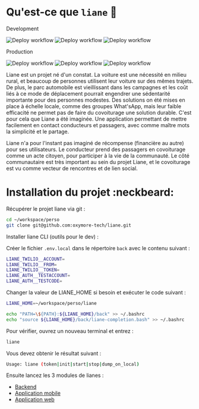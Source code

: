 # Qu'est-ce que `liane` :seedling:

Development

![Deploy workflow](https://github.com/oxymore-tech/liane/actions/workflows/deploy.yml/badge.svg?branch=develop)
![Deploy workflow](https://github.com/oxymore-tech/liane/actions/workflows/android.yml/badge.svg?branch=develop)
![Deploy workflow](https://github.com/oxymore-tech/liane/actions/workflows/ios.yml/badge.svg?branch=develop)

Production

![Deploy workflow](https://github.com/oxymore-tech/liane/actions/workflows/deploy.yml/badge.svg?branch=main)
![Deploy workflow](https://github.com/oxymore-tech/liane/actions/workflows/android.yml/badge.svg?branch=main)
![Deploy workflow](https://github.com/oxymore-tech/liane/actions/workflows/ios.yml/badge.svg?branch=main)

Liane est un projet né d'un constat. La voiture est une nécessité en milieu rural, et beaucoup de personnes utilisent leur voiture sur des mêmes trajets. De plus, le parc automobile est vieillissant dans les campagnes et les coût liés à ce mode de déplacement pourrait engendrer une sédentarité importante pour des personnes modestes.
Des solutions on été mises en place à échelle locale, comme des groupes What'sApp, mais leur faible efficacité ne permet pas de faire du covoiturage une solution durable. C'est pour cela que Liane a été imaginée. Une application permettant de mettre facilement en contact conducteurs et passagers, avec comme maître mots la simplicité et le partage. 

Liane n'a pour l'instant pas imaginé de récompense (financière au autre) pour ses utilisateurs. Le conducteur prend des passagers en covoiturage comme un acte citoyen, pour participer à la vie de la communauté. Le côté communautaire est très important au sein du projet Liane, et le covoiturage est vu comme vecteur de rencontres et de lien social. 

# Installation du projet :neckbeard:

Récupérer le projet liane via git :

```bash
cd ~/workspace/perso
git clone git@github.com:oxymore-tech/liane.git
```

Installer liane CLI (outils pour le dev) :

Créer le fichier `.env.local` dans le répertoire `back` avec le contenu suivant :

```bash
LIANE_TWILIO__ACCOUNT=
LIANE_TWILIO__FROM=
LIANE_TWILIO__TOKEN=
LIANE_AUTH__TESTACCOUNT=
LIANE_AUTH__TESTCODE=
```

Changer la valeur de LIANE_HOME si besoin et exécuter le code suivant : 

```bash
LIANE_HOME=~/workspace/perso/liane

echo "PATH=\${PATH}:${LIANE_HOME}/back" >> ~/.bashrc
echo "source ${LIANE_HOME}/back/liane-completion.bash" >> ~/.bashrc
```

Pour vérifier, ouvrez un nouveau terminal et entrez :

```bash
liane
```

Vous devez obtenir le résultat suivant :

```bash
Usage: liane (token|init|start|stop|dump_on_local)
```

Ensuite lancez les 3 modules de lianes :

- [Backend](back/README.md)
- [Application mobile](app/README.md)
- [Application web](web/README.md)